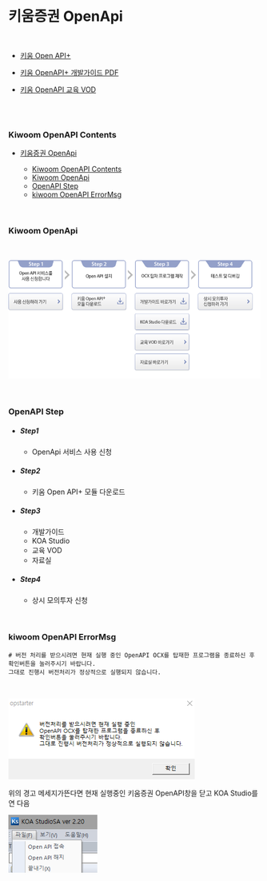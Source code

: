 # 키움증권 OpenApi

<br>

+ [키움 Open API+](https://www1.kiwoom.com/nkw.templateFrameSet.do?m=m1408000000)

+ [키움 OpenAPI+ 개발가이드 PDF](https://download.kiwoom.com/web/openapi/kiwoom_openapi_plus_devguide_ver_1.5.pdf)

+ [키움 OpenAPI 교육 VOD](https://www.howtostock.com/acdm/getLectureList.action?COUR_SEQ=49&CURR_SEQ=218)

<br><br>

### Kiwoom OpenAPI Contents

+ [키움증권 OpenApi](#키움증권-openapi)

    + [Kiwoom OpenAPI Contents](#kiwoom-openapi-contents)
    + [Kiwoom OpenApi](#kiwoom-openapi)
    + [OpenAPI Step](#openapi-step)
    + [kiwoom OpenAPI ErrorMsg](#kiwoom-openapi-errormsg)

<br>

### Kiwoom OpenApi

<br>

![OpenApi](./Kiwoom-Image/OpenApiMainPage.png)

<br>

### OpenAPI Step

+ ##### Step1

   + OpenApi 서비스 사용 신청

+ ##### Step2

    + 키움 Open API+ 모듈 다운로드

+ ##### Step3

    + 개발가이드
    + KOA Studio
    + 교육 VOD
    + 자료실

+ ##### Step4

    + 상시 모의투자 신청

<br>

### kiwoom OpenAPI ErrorMsg

```
# 버전 처리를 받으시려면 현재 실행 중인 OpenAPI OCX를 탑재한 프로그램을 종료하신 후 확인버튼을 눌러주시기 바랍니다.
그대로 진행시 버전처리가 정상적으로 실행되지 않습니다.
```

<br>

![OpenAPIErrorkiwoomOpenAPI](./Kiwoom-Image/opstarterOpenAPI_OCX.png)

위의 경고 메세지가뜬다면 현재 실행중인 키움증권 OpenAPI창을 닫고 
KOA Studio를 연 다음 

![OpenAPIErrorkiwoomOpenAPI-1](./Kiwoom-Image/opstarterOpenAPI_OCX_KOA.png)